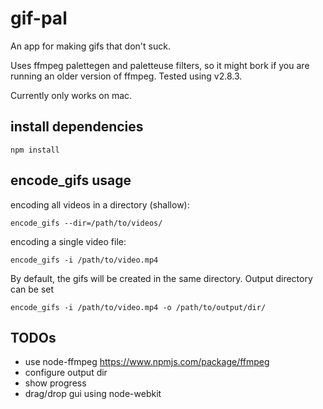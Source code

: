 # gif-pal

An app for making gifs that don't suck.

Uses ffmpeg palettegen and paletteuse filters, so it might bork if you are running an older version of ffmpeg. Tested using v2.8.3.

Currently only works on mac.



## install dependencies

`npm install`



## encode_gifs usage

encoding all videos in a directory (shallow):

`encode_gifs --dir=/path/to/videos/`

encoding a single video file:

`encode_gifs -i /path/to/video.mp4`

By default, the gifs will be created in the same directory. Output directory can be set

`encode_gifs -i /path/to/video.mp4 -o /path/to/output/dir/`



## TODOs

- use node-ffmpeg https://www.npmjs.com/package/ffmpeg
- configure output dir
- show progress
- drag/drop gui using node-webkit
